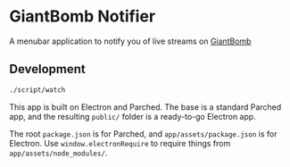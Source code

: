 # GiantBomb Notifier

A menubar application to notify you of live streams on
[GiantBomb](http://www.giantbomb.com/)

## Development

```bash
./script/watch
```

This app is built on Electron and Parched. The base is a standard
Parched app, and the resulting `public/` folder is a ready-to-go
Electron app.

The root `package.json` is for Parched, and `app/assets/package.json` is
for Electron. Use `window.electronRequire` to require things from
`app/assets/node_modules/`.
